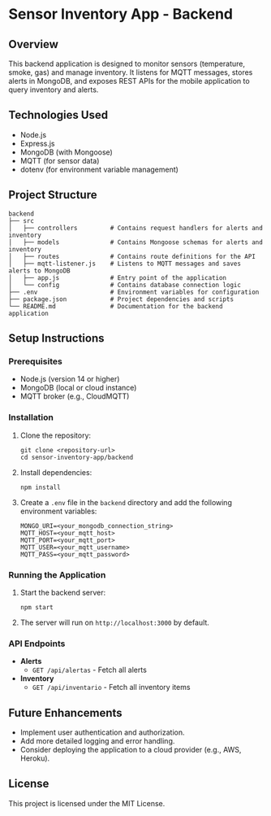 # Sensor Inventory App - Backend

## Overview
This backend application is designed to monitor sensors (temperature, smoke, gas) and manage inventory. It listens for MQTT messages, stores alerts in MongoDB, and exposes REST APIs for the mobile application to query inventory and alerts.

## Technologies Used
- Node.js
- Express.js
- MongoDB (with Mongoose)
- MQTT (for sensor data)
- dotenv (for environment variable management)

## Project Structure
```
backend
├── src
│   ├── controllers         # Contains request handlers for alerts and inventory
│   ├── models              # Contains Mongoose schemas for alerts and inventory
│   ├── routes              # Contains route definitions for the API
│   ├── mqtt-listener.js    # Listens to MQTT messages and saves alerts to MongoDB
│   ├── app.js              # Entry point of the application
│   └── config              # Contains database connection logic
├── .env                    # Environment variables for configuration
├── package.json            # Project dependencies and scripts
└── README.md               # Documentation for the backend application
```

## Setup Instructions

### Prerequisites
- Node.js (version 14 or higher)
- MongoDB (local or cloud instance)
- MQTT broker (e.g., CloudMQTT)

### Installation
1. Clone the repository:
   ```
   git clone <repository-url>
   cd sensor-inventory-app/backend
   ```

2. Install dependencies:
   ```
   npm install
   ```

3. Create a `.env` file in the `backend` directory and add the following environment variables:
   ```
   MONGO_URI=<your_mongodb_connection_string>
   MQTT_HOST=<your_mqtt_host>
   MQTT_PORT=<your_mqtt_port>
   MQTT_USER=<your_mqtt_username>
   MQTT_PASS=<your_mqtt_password>
   ```

### Running the Application
1. Start the backend server:
   ```
   npm start
   ```

2. The server will run on `http://localhost:3000` by default.

### API Endpoints
- **Alerts**
  - `GET /api/alertas` - Fetch all alerts
- **Inventory**
  - `GET /api/inventario` - Fetch all inventory items

## Future Enhancements
- Implement user authentication and authorization.
- Add more detailed logging and error handling.
- Consider deploying the application to a cloud provider (e.g., AWS, Heroku).

## License
This project is licensed under the MIT License.